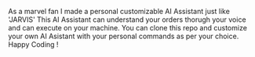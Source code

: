 As a marvel fan I made a personal customizable AI Assistant just like 'JARVIS'
This AI Assistant can understand your orders thorugh your voice and can execute on your machine. You can clone this repo and customize your own AI Asistant with your personal commands as per your choice.
Happy Coding !
